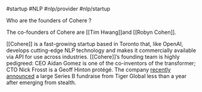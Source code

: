 #startup 
#NLP 
#nlp/provider
#nlp/startup 


Who are the founders of  Cohere ? 

The co-founders of Cohere are [[Tim Hwang]]and [[Robyn Cohen]].

[[Cohere]] is a fast-growing startup based in Toronto that, like OpenAI, develops cutting-edge NLP technology and makes it commercially available via API for use across industries. [[Cohere]]’s founding team is highly pedigreed: CEO Aidan Gomez is one of the co-inventors of the transformer; CTO Nick Frosst is a Geoff Hinton protégé. The company [recently announced](https://betakit.com/cohere-closes-125-million-usd-series-b-round-led-by-tiger-global/ "https://betakit.com/cohere-closes-125-million-usd-series-b-round-led-by-tiger-global/") a large Series B fundraise from Tiger Global less than a year after emerging from stealth.

